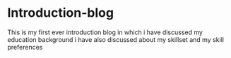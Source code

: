 # Introduction-blog
This is my first ever introduction blog in which i have discussed my education background 
i have also discussed about my skillset and my skill preferences
